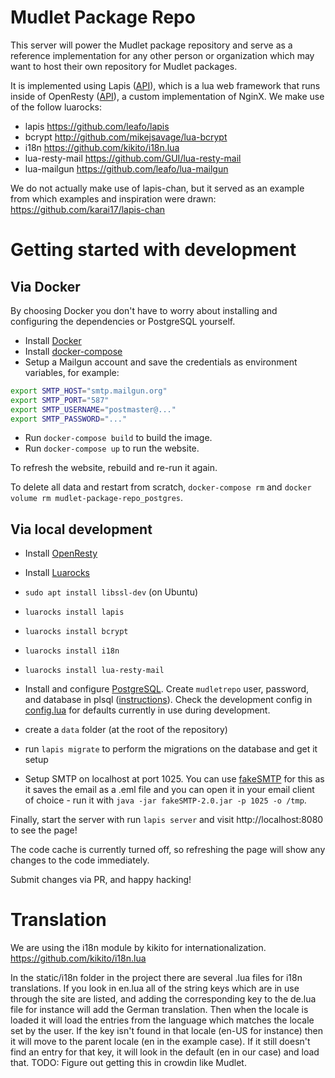 # Mudlet Package Repo
This server will power the Mudlet package repository and serve as a reference implementation for any other person or organization which may want to host their own repository for Mudlet packages.

It is implemented using Lapis ([API](https://leafo.net/lapis/reference.html)), which is a lua web framework that runs inside of OpenResty ([API](https://github.com/openresty/lua-nginx-module#ngxtimerat)), a custom implementation of NginX. We make use of the follow luarocks:

* lapis https://github.com/leafo/lapis
* bcrypt http://github.com/mikejsavage/lua-bcrypt
* i18n https://github.com/kikito/i18n.lua
* lua-resty-mail https://github.com/GUI/lua-resty-mail
* lua-mailgun https://github.com/leafo/lua-mailgun

We do not actually make use of lapis-chan, but it served as an example from which examples and inspiration were drawn: https://github.com/karai17/lapis-chan

# Getting started with development

## Via Docker

By choosing Docker you don't have to worry about installing and configuring the dependencies or PostgreSQL yourself.


* Install [Docker](https://docs.docker.com/engine/install/)
* Install [docker-compose](https://docs.docker.com/compose/install/)
* Setup a Mailgun account and save the credentials as environment variables, for example:
```bash
export SMTP_HOST="smtp.mailgun.org"
export SMTP_PORT="587"
export SMTP_USERNAME="postmaster@..."
export SMTP_PASSWORD="..."
```
* Run `docker-compose build` to build the image.
* Run `docker-compose up` to run the website.

To refresh the website, rebuild and re-run it again.

To delete all data and restart from scratch, `docker-compose rm` and `docker volume rm mudlet-package-repo_postgres`.

## Via local development

* Install [OpenResty](https://openresty.org/en/installation.html)
* Install [Luarocks](https://github.com/luarocks/luarocks/wiki/Download)
* `sudo apt install libssl-dev` (on Ubuntu)
* `luarocks install lapis`
* `luarocks install bcrypt`
* `luarocks install i18n`
* `luarocks install lua-resty-mail`

* Install and configure [PostgreSQL](https://www.postgresql.org/download/). Create `mudletrepo` user, password, and database in plsql ([instructions](https://medium.com/coding-blocks/creating-user-database-and-adding-access-on-postgresql-8bfcd2f4a91e)). Check the development config in [config.lua](config.lua) for defaults currently in use during development.

* create a `data` folder (at the root of the repository)

* run `lapis migrate` to perform the migrations on the database and get it setup

* Setup SMTP on localhost at port 1025. You can use [fakeSMTP](http://nilhcem.com/FakeSMTP/) for this as it saves the email as a .eml file and you can open it in your email client of choice - run it with `java -jar fakeSMTP-2.0.jar -p 1025 -o /tmp`.

Finally, start the server with run `lapis server` and visit http://localhost:8080 to see the page!

The code cache is currently turned off, so refreshing the page will show any changes to the code immediately.

Submit changes via PR, and happy hacking!

# Translation
We are using the i18n module by kikito for internationalization. https://github.com/kikito/i18n.lua

In the static/i18n folder in the project there are several .lua files for i18n translations. If you look in en.lua all of the string keys which are in use through the site are listed, and adding the corresponding key to the de.lua file for instance will add the German translation. Then when the locale is loaded it will load the entries from the language which matches the locale set by the user. If the key isn't found in that locale (en-US for instance) then it will move to the parent locale (en in the example case). If it still doesn't find an entry for that key, it will look in the default (en in our case) and load that. TODO: Figure out getting this in crowdin like Mudlet.
